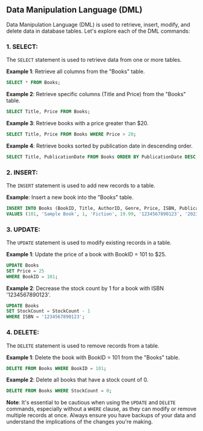 ## Data Manipulation Language (DML)

Data Manipulation Language (DML) is used to retrieve, insert, modify, and delete data in database tables. Let's explore each of the DML commands:

### 1. SELECT:

The `SELECT` statement is used to retrieve data from one or more tables.

**Example 1**: Retrieve all columns from the "Books" table.

```sql
SELECT * FROM Books;
```

**Example 2**: Retrieve specific columns (Title and Price) from the "Books" table.

```sql
SELECT Title, Price FROM Books;
```

**Example 3**: Retrieve books with a price greater than $20.

```sql
SELECT Title, Price FROM Books WHERE Price > 20;
```

**Example 4**: Retrieve books sorted by publication date in descending order.

```sql
SELECT Title, PublicationDate FROM Books ORDER BY PublicationDate DESC;
```

### 2. INSERT:

The `INSERT` statement is used to add new records to a table.

**Example**: Insert a new book into the "Books" table.

```sql
INSERT INTO Books (BookID, Title, AuthorID, Genre, Price, ISBN, PublicationDate, StockCount)
VALUES (101, 'Sample Book', 1, 'Fiction', 19.99, '1234567890123', '2023-01-01', 100);
```

### 3. UPDATE:

The `UPDATE` statement is used to modify existing records in a table.

**Example 1**: Update the price of a book with BookID = 101 to $25.

```sql
UPDATE Books
SET Price = 25
WHERE BookID = 101;
```

**Example 2**: Decrease the stock count by 1 for a book with ISBN '1234567890123'.

```sql
UPDATE Books
SET StockCount = StockCount - 1
WHERE ISBN = '1234567890123';
```

### 4. DELETE:

The `DELETE` statement is used to remove records from a table.

**Example 1**: Delete the book with BookID = 101 from the "Books" table.

```sql
DELETE FROM Books WHERE BookID = 101;
```

**Example 2**: Delete all books that have a stock count of 0.

```sql
DELETE FROM Books WHERE StockCount = 0;
```

**Note**: It's essential to be cautious when using the `UPDATE` and `DELETE` commands, especially without a `WHERE` clause, as they can modify or remove multiple records at once. Always ensure you have backups of your data and understand the implications of the changes you're making.
